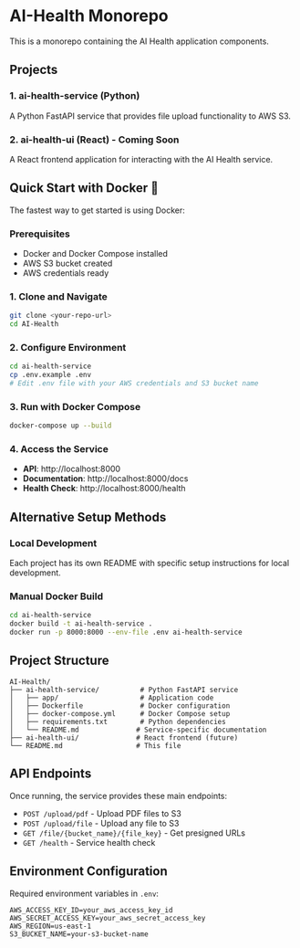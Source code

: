 # AI-Health Monorepo

This is a monorepo containing the AI Health application components.

## Projects

### 1. ai-health-service (Python)
A Python FastAPI service that provides file upload functionality to AWS S3.

### 2. ai-health-ui (React) - Coming Soon
A React frontend application for interacting with the AI Health service.

## Quick Start with Docker 🐳

The fastest way to get started is using Docker:

### Prerequisites
- Docker and Docker Compose installed
- AWS S3 bucket created
- AWS credentials ready

### 1. Clone and Navigate
```bash
git clone <your-repo-url>
cd AI-Health
```

### 2. Configure Environment
```bash
cd ai-health-service
cp .env.example .env
# Edit .env file with your AWS credentials and S3 bucket name
```

### 3. Run with Docker Compose
```bash
docker-compose up --build
```

### 4. Access the Service
- **API**: http://localhost:8000
- **Documentation**: http://localhost:8000/docs
- **Health Check**: http://localhost:8000/health

## Alternative Setup Methods

### Local Development
Each project has its own README with specific setup instructions for local development.

### Manual Docker Build
```bash
cd ai-health-service
docker build -t ai-health-service .
docker run -p 8000:8000 --env-file .env ai-health-service
```

## Project Structure

```
AI-Health/
├── ai-health-service/          # Python FastAPI service
│   ├── app/                    # Application code
│   ├── Dockerfile              # Docker configuration
│   ├── docker-compose.yml      # Docker Compose setup
│   ├── requirements.txt        # Python dependencies
│   └── README.md              # Service-specific documentation
├── ai-health-ui/              # React frontend (future)
└── README.md                  # This file
```

## API Endpoints

Once running, the service provides these main endpoints:

- `POST /upload/pdf` - Upload PDF files to S3
- `POST /upload/file` - Upload any file to S3
- `GET /file/{bucket_name}/{file_key}` - Get presigned URLs
- `GET /health` - Service health check

## Environment Configuration

Required environment variables in `.env`:

```env
AWS_ACCESS_KEY_ID=your_aws_access_key_id
AWS_SECRET_ACCESS_KEY=your_aws_secret_access_key
AWS_REGION=us-east-1
S3_BUCKET_NAME=your-s3-bucket-name
```